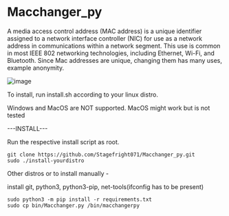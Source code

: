 # Macchanger_py
A media access control address (MAC address) is a unique identifier assigned to a network interface controller (NIC) for use as a network address in communications within a network segment. This use is common in most IEEE 802 networking technologies, including Ethernet, Wi-Fi, and Bluetooth.
Since Mac addresses are unique, changing them has many uses, example anonymity.

![image](https://user-images.githubusercontent.com/71056504/118467009-0c1d9080-b721-11eb-941a-7a5eb560d6f3.png)

To install, run install.sh according to your linux distro.

Windows and MacOS are NOT supported. MacOS might work but is not tested

---INSTALL---

Run the respective install script as root.
```
git clone https://github.com/Stagefright071/Macchanger_py.git
sudo ./install-yourdistro
```

Other distros or to install manually -

install git, python3, python3-pip, net-tools(ifconfig has to be present)
```
sudo python3 -m pip install -r requirements.txt
sudo cp bin/Macchanger.py /bin/macchangerpy
```

